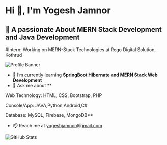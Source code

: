 # Hi 👋, I'm Yogesh Jamnor

## 🚀 A passionate About MERN Stack Development and Java Development 

#Intern: Working on MERN-Stack Technologies at Rego Digital Solution, Kothrud 


![Profile Banner](https://images.app.goo.gl/rfVH9JUCyw6aeGV2A)  

- 🌱 I’m currently learning **SpringBoot Hibernate and  MERN Stack Web Development**  
- 💬 Ask me about **

Web Technology: HTML, CSS, Bootstrap, PHP

Console/App: JAVA,Python,Android,C#

Database: MySQL, Firebase, MongoDB**  
- 📫 Reach me at [yogeshjamnor@gmail.com](mailto:yogeshjamnor@gmail.com)  

![GitHub Stats](https://github-readme-stats.vercel.app/api?username=yogeshjamnor&show_icons=true&theme=dark)
